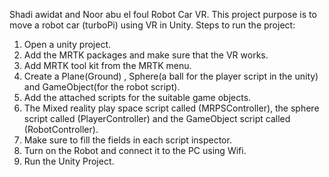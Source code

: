 Shadi awidat and Noor abu el foul
Robot Car VR.
This project purpose is to move a robot car (turboPi) using VR in Unity.
Steps to run the project:
1. Open a unity project.
2. Add the MRTK packages and make sure that the VR works.
3. Add MRTK tool kit from the MRTK menu.
4. Create a Plane(Ground) , Sphere(a ball for the player script in the unity) and GameObject(for the robot script).
5. Add the attached scripts for the suitable game objects.
6. The Mixed reality play space script called (MRPSController), the sphere script called (PlayerController) and the GameObject script called (RobotController).
7. Make sure to fill the fields in each script inspector.
8. Turn on the Robot and connect it to the PC using Wifi.
9. Run the Unity Project. 
